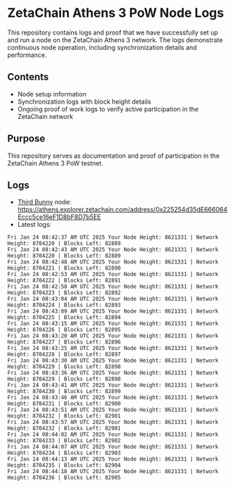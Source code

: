 # ZetaChain Athens 3 PoW Node Logs
This repository contains logs and proof that we have successfully set up and run a node on the ZetaChain Athens 3 network. The logs demonstrate continuous node operation, including synchronization details and performance.

## Contents
- Node setup information
- Synchronization logs with block height details
- Ongoing proof of work logs to verify active participation in the ZetaChain network

## Purpose
This repository serves as documentation and proof of participation in the ZetaChain Athens 3 PoW testnet.

## Logs

- [Third Bunny](https://thirdbunny.xyz/) node: https://athens.explorer.zetachain.com/address/0x225254d35dE666064Eccc5ce16eF1D8bF8D7b5EE
- Latest logs:
```
Fri Jan 24 08:42:37 AM UTC 2025 Your Node Height: 8621331 | Network Height: 8704220 | Blocks Left: 82889
Fri Jan 24 08:42:43 AM UTC 2025 Your Node Height: 8621331 | Network Height: 8704220 | Blocks Left: 82889
Fri Jan 24 08:42:48 AM UTC 2025 Your Node Height: 8621331 | Network Height: 8704221 | Blocks Left: 82890
Fri Jan 24 08:42:53 AM UTC 2025 Your Node Height: 8621331 | Network Height: 8704222 | Blocks Left: 82891
Fri Jan 24 08:42:58 AM UTC 2025 Your Node Height: 8621331 | Network Height: 8704223 | Blocks Left: 82892
Fri Jan 24 08:43:04 AM UTC 2025 Your Node Height: 8621331 | Network Height: 8704224 | Blocks Left: 82893
Fri Jan 24 08:43:09 AM UTC 2025 Your Node Height: 8621331 | Network Height: 8704225 | Blocks Left: 82894
Fri Jan 24 08:43:15 AM UTC 2025 Your Node Height: 8621331 | Network Height: 8704226 | Blocks Left: 82895
Fri Jan 24 08:43:20 AM UTC 2025 Your Node Height: 8621331 | Network Height: 8704227 | Blocks Left: 82896
Fri Jan 24 08:43:25 AM UTC 2025 Your Node Height: 8621331 | Network Height: 8704228 | Blocks Left: 82897
Fri Jan 24 08:43:30 AM UTC 2025 Your Node Height: 8621331 | Network Height: 8704229 | Blocks Left: 82898
Fri Jan 24 08:43:36 AM UTC 2025 Your Node Height: 8621331 | Network Height: 8704229 | Blocks Left: 82898
Fri Jan 24 08:43:41 AM UTC 2025 Your Node Height: 8621331 | Network Height: 8704230 | Blocks Left: 82899
Fri Jan 24 08:43:46 AM UTC 2025 Your Node Height: 8621331 | Network Height: 8704231 | Blocks Left: 82900
Fri Jan 24 08:43:51 AM UTC 2025 Your Node Height: 8621331 | Network Height: 8704232 | Blocks Left: 82901
Fri Jan 24 08:43:57 AM UTC 2025 Your Node Height: 8621331 | Network Height: 8704232 | Blocks Left: 82901
Fri Jan 24 08:44:02 AM UTC 2025 Your Node Height: 8621331 | Network Height: 8704233 | Blocks Left: 82902
Fri Jan 24 08:44:07 AM UTC 2025 Your Node Height: 8621331 | Network Height: 8704234 | Blocks Left: 82903
Fri Jan 24 08:44:13 AM UTC 2025 Your Node Height: 8621331 | Network Height: 8704235 | Blocks Left: 82904
Fri Jan 24 08:44:18 AM UTC 2025 Your Node Height: 8621331 | Network Height: 8704236 | Blocks Left: 82905
```

